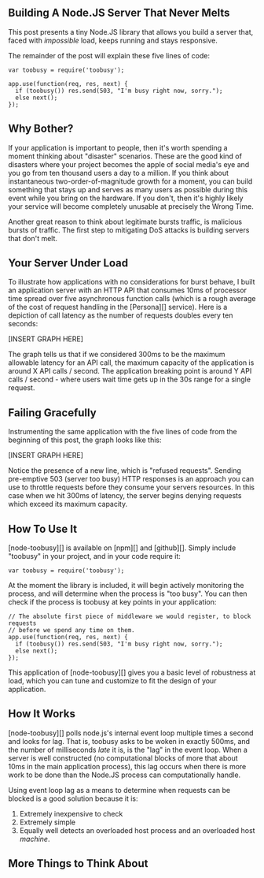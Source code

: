 ## Building A Node.JS Server That Never Melts

This post presents a tiny Node.JS library that allows you build a server that, faced with *impossible* load, keeps running and stays responsive.

The remainder of the post will explain these five lines of code:

    var toobusy = require('toobusy');

    app.use(function(req, res, next) {
      if (toobusy()) res.send(503, "I'm busy right now, sorry.");
      else next();
    }); 

## Why Bother?

If your application is important to people, then it's worth spending a moment thinking about "disaster" scenarios.  These are the good kind of disasters where your project becomes the apple of social media's eye and you go from ten thousand users a day to a million.  If you think about instantaneous two-order-of-magnitude growth for a moment, you can build something that stays up and serves as many users as possible during this event while you bring on the hardware.  If you don't, then it's highly likely your service will become completely unusable at precisely the Wrong Time.

Another great reason to think about legitimate bursts traffic, is malicious bursts of traffic.  The first step to mitigating DoS attacks is building servers that don't melt.

## Your Server Under Load

To illustrate how applications with no considerations for burst behave, I built an application server with an HTTP API that consumes 10ms of processor time spread over five asynchronous function calls (which is a rough average of the cost of request handling in the [Persona][] service).  Here is a depiction of call latency as the number of requests doubles  every ten seconds:

[INSERT GRAPH HERE]

The graph tells us that if we considered 300ms to be the maximum allowable latency for an API call, the maximum capacity of the application is around X API calls / second.  The application breaking point is around Y API calls / second - where users wait time gets up in the 30s range for a single request.  

## Failing Gracefully

Instrumenting the same application with the five lines of code from the beginning of this post, the graph looks like this:

[INSERT GRAPH HERE]

Notice the presence of a new line, which is "refused requests".  Sending pre-emptive 503 (server too busy) HTTP responses is an approach you can use to throttle requests before they consume your servers resources.  In this case when we hit 300ms of latency, the server begins denying requests which exceed its maximum capacity.

## How To Use It

[node-toobusy][] is available on [npm][] and [github][].  Simply include "toobusy" in your project, and in your code require it:

    var toobusy = require('toobusy');

At the moment the library is included, it will begin actively monitoring the process, and will determine when the process is "too busy".  You can then check if the process is toobusy at key points in your application:

    // The absolute first piece of middleware we would register, to block requests
    // before we spend any time on them.
    app.use(function(req, res, next) {
      if (toobusy()) res.send(503, "I'm busy right now, sorry.");
      else next();
    });

This application of [node-toobusy][] gives you a basic level of robustness at load, which you can tune and customize to fit the design of your application.

## How It Works

[node-toobusy][] polls node.js's internal event loop multiple times a second and looks for lag.  That is, toobusy asks to be woken in exactly 500ms, and the number of milliseconds *late* it is, is the "lag" in the event loop.  When a server is well constructed (no computational blocks of more that about 10ms in the main application process), this lag occurs when there is more work to be done than the Node.JS process can computationally handle.

Using event loop lag as a means to determine when requests can be blocked is a good solution because it is:

  1. Extremely inexpensive to check
  2. Extremely simple
  3. Equally well detects an overloaded host process and an overloaded host *machine*.


## More Things to Think About



